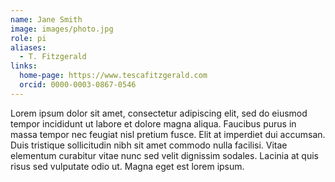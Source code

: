 ```yaml
---
name: Jane Smith
image: images/photo.jpg
role: pi
aliases:
  - T. Fitzgerald
links:
  home-page: https://www.tescafitzgerald.com
  orcid: 0000-0003-0867-0546
---
```


Lorem ipsum dolor sit amet, consectetur adipiscing elit, sed do eiusmod tempor incididunt ut labore et dolore magna aliqua.
Faucibus purus in massa tempor nec feugiat nisl pretium fusce.
Elit at imperdiet dui accumsan.
Duis tristique sollicitudin nibh sit amet commodo nulla facilisi.
Vitae elementum curabitur vitae nunc sed velit dignissim sodales.
Lacinia at quis risus sed vulputate odio ut.
Magna eget est lorem ipsum.
